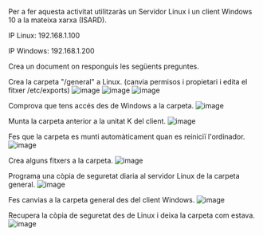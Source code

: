 Per a fer aquesta activitat utilitzaràs un Servidor Linux i un client Windows 10 a la mateixa xarxa (ISARD).

IP Linux: 192.168.1.100

IP Windows: 192.168.1.200

Crea un document on responguis les següents preguntes.

Crea la carpeta "/general" a Linux. (canvia permisos i propietari i edita el fitxer /etc/exports)
![image](https://github.com/user-attachments/assets/e12dd114-5eb3-4cf1-9520-fb6aa13e9a90)
![image](https://github.com/user-attachments/assets/1d7ed7f8-9a60-402e-ae84-6613648ed97d)
![image](https://github.com/user-attachments/assets/0750eaba-7c7a-4f27-a8de-b9ebcc3c1801)

Comprova que tens accés des de Windows a la carpeta.
![image](https://github.com/user-attachments/assets/ed78733c-7b9e-486e-b026-b4650bad8de3)

Munta la carpeta anterior a la unitat K del client.
![image](https://github.com/user-attachments/assets/00a6f8a1-da6c-4fd9-8201-e01acd6e24c4)

Fes que la carpeta es munti automàticament quan es reiniciï l'ordinador.
![image](https://github.com/user-attachments/assets/3d13a9b2-431e-4fd9-8c64-8b3c191c789d)

Crea alguns fitxers a la carpeta.
![image](https://github.com/user-attachments/assets/dd0fd84a-469e-46b7-8c1f-5c1173940ee0)

Programa una còpia de seguretat diaria al servidor Linux de la carpeta general.
![image](https://github.com/user-attachments/assets/8a9320eb-d10c-429d-81fc-0374048f1127)

Fes canvias a la carpeta general des del client Windows.
![image](https://github.com/user-attachments/assets/e1769c5b-70e6-4167-92e4-39fa79e41f9d)

Recupera la còpia de seguretat des de Linux i deixa la carpeta com estava.
![image](https://github.com/user-attachments/assets/04233f4f-7937-40fe-a7f0-954fa861019f)

